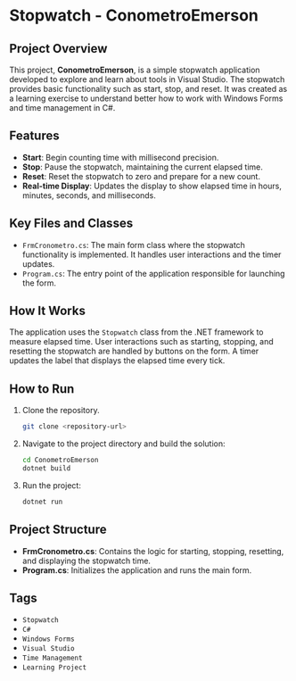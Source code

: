 
# Stopwatch - ConometroEmerson

## Project Overview

This project, **ConometroEmerson**, is a simple stopwatch application developed to explore and learn about tools in Visual Studio. The stopwatch provides basic functionality such as start, stop, and reset. It was created as a learning exercise to understand better how to work with Windows Forms and time management in C#.

## Features

- **Start**: Begin counting time with millisecond precision.
- **Stop**: Pause the stopwatch, maintaining the current elapsed time.
- **Reset**: Reset the stopwatch to zero and prepare for a new count.
- **Real-time Display**: Updates the display to show elapsed time in hours, minutes, seconds, and milliseconds.

## Key Files and Classes

- `FrmCronometro.cs`: The main form class where the stopwatch functionality is implemented. It handles user interactions and the timer updates.
- `Program.cs`: The entry point of the application responsible for launching the form.

## How It Works

The application uses the `Stopwatch` class from the .NET framework to measure elapsed time. User interactions such as starting, stopping, and resetting the stopwatch are handled by buttons on the form. A timer updates the label that displays the elapsed time every tick.

## How to Run

1. Clone the repository.
   ```bash
   git clone <repository-url>
   ```

2. Navigate to the project directory and build the solution:
   ```bash
   cd ConometroEmerson
   dotnet build
   ```

3. Run the project:
   ```bash
   dotnet run
   ```

## Project Structure

- **FrmCronometro.cs**: Contains the logic for starting, stopping, resetting, and displaying the stopwatch time.
- **Program.cs**: Initializes the application and runs the main form.

## Tags

- `Stopwatch`
- `C#`
- `Windows Forms`
- `Visual Studio`
- `Time Management`
- `Learning Project`
